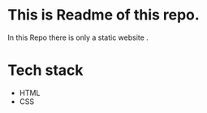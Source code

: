 # This is Readme of this repo.

In this Repo there is only a static website .

# Tech stack 

- HTML
- CSS
